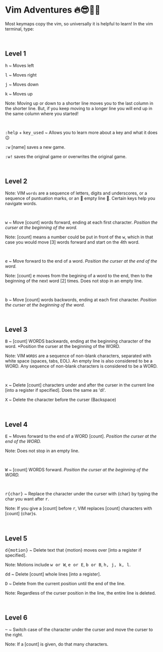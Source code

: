 # **Vim Adventures** 🔥😎🎩🥇

Most keymaps copy the vim, so universally it is helpful to learn! 
In the vim terminal, type:

&nbsp;

## **Level 1**

<kbd>h</kbd> ~ Moves left 

<kbd>l</kbd> ~ Moves right

<kbd>j</kbd> ~ Moves down

<kbd>k</kbd> ~ Moves up

Note: Moving up or down to a shorter line moves you to the last column in the
shorter line. But, if you keep moving to a longer line you will end up in the 
same column where you started!

&nbsp;

<kbd>:help</kbd> + <kbd>key_used</kbd> ~ Allows you to learn more about a key
and what it does 😉

<kbd>:w</kbd> [name] saves a new game.

<kbd>:w!</kbd> saves the original game or overwrites the original game.

&nbsp;

## **Level 2**

Note: VIM `words` are a sequence of letters, digits and underscores, or a sequence
of puntuation marks, or an 💎 empty line 💎. Certain keys help you navigate words.

&nbsp;

<kbd>w</kbd> ~ Move [count] words forward, ending at each first character. 
*Position the curser at the beginning of the word.*

Note: [count] means a number could be put in front of the <kbd>w</kbd>, which in 
that case you would move [3] words forward and start on the 4th word. 

&nbsp;

<kbd>e</kbd> ~ Move forward to the end of a word. *Position the curser at the end of
the word.*

Note: [count] <kbd>e</kbd> moves from the begining of a word to the end, then to the
beginning of the next word [2] times. Does not stop in an empty line. 

&nbsp;

<kbd>b</kbd> ~ Move [count] words backwords, ending at each first character. 
*Position the curser at the beginning of the word.*

&nbsp;

## **Level 3**

<kbd>B</kbd> ~ [count] WORDS backwards, ending at the beginning character of the
word. *Position the curser at the beginning of the WORD.

Note: VIM `WORDS` are a sequence of non-blank characters, separated with white
space (spaces, tabs, EOL). An empty line is also considered to be a WORD. Any
sequence of non-blank characters is considered to be a WORD. 

&nbsp;

<kbd>x</kbd> ~ Delete [count] characters under and after the curser in the 
current line [into a register if specified]. Does the same as 'dl'.

<kbd>X</kbd> ~ Delete the character before the curser (Backspace)

&nbsp;

## **Level 4**

<kbd>E</kbd> ~ Moves forward to the end of a WORD [count]. *Position the curser
at the end of the WORD.*

Note: Does not stop in an empty line.

&nbsp;

<kbd>W</kbd> ~ [count] WORDS forward. *Position the curser at the beginning of the
WORD.*

&nbsp;

<kbd>r{char}</kbd> ~ Replace the character under the curser with {char} by typing
the char you want after <kbd>r</kbd>.

Note: If you give a [count] before <kbd>r</kbd>, VIM replaces [count] characters 
with [count] {char}s.

&nbsp;

## **Level 5**

<kbd>d{motion}</kbd> ~ Delete text that {motion} moves over [into a register if
specified].

Note: Motions include <kbd>w or W</kbd>, <kbd>e or E</kbd>, <kbd>b or B</kbd>,
<kbd>h, j, k, l</kbd>.

<kbd>dd</kbd> ~ Delete [count] whole lines [into a register].

<kbd>D</kbd> ~ Delete from the current position until the end of the line.

Note: Regardless of the curser position in the line, the entire line is deleted.

&nbsp;

## **Level 6**

<kbd>~</kbd> ~ Switch case of the character under the curser and move the curser
to the right.

Note: If a [count] is given, do that many characters.